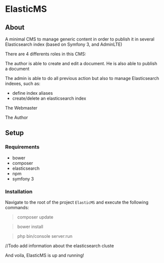 # ElasticMS
## About
A minimal CMS to manage generic content in order to publish it in several Elasticsearch index (based on Symfony 3, and AdminLTE)


There are 4 differents roles in this CMS:


The author is able to create and edit a document. He is also able to publish a document


The admin is able to do all previous action but also to manage Elasticsearch indexes, such as:
- define index aliases
- create/delete an elasticsearch index

The Webmaster

The Author


## Setup
### Requirements
- bower
- composer
- elasticsearch
- npm
- symfony 3

### Installation
Navigate to the root of the project `ElasticMS` and execute the following commands:
> composer update

> bower install

> php bin/console server:run

//Todo add information about the elasticsearch cluste

And voila, ElasticMS is up and running!